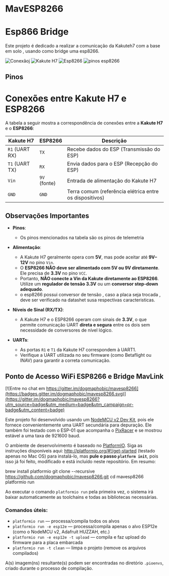# MavESP8266

# Esp866 Bridge

Este projeto é dedicado a realizar a comunicação da Kakuteh7 com a base em solo , usando como bridge uma esp8266.

![Conexão](images/image.png)j
![Kakute H7](images/image-1.png)
![Esp8266](images/image-2.png)
![pinos esp8266](images/image-3.png)

## Pinos

# Conexões entre Kakute H7 e ESP8266

A tabela a seguir mostra a correspondência de conexões entre a **Kakute H7** e o **ESP8266**:

| **Kakute H7** | **ESP8266** | **Descrição**                                         |
|---------------|--------------|-------------------------------------------------------|
| `R1` (UART RX) | `TX`         | Recebe dados do ESP (Transmissão do ESP)             |
| `T1` (UART TX) | `RX`         | Envia dados para o ESP (Recepção do ESP)             |
| `Vin`          | `9V` (fonte) | Entrada de alimentação do Kakute H7                  |
| `GND`          | `GND`        | Terra comum (referência elétrica entre os dispositivos) |

## Observações Importantes
- **Pinos**:
  - Os pinos mencionados na tabela são os pinos de telemetria

- **Alimentação**:
  - A Kakute H7 geralmente opera com **5V**, mas pode aceitar até **9V–12V** no pino `Vin`.
  - O **ESP8266 NÃO deve ser alimentado com 5V ou 9V diretamente**. Ele precisa de **3.3V** no pino `VCC`.
  - Portanto, **NÃO conecte a Vin da Kakute diretamente ao ESP8266**. Utilize um **regulador de tensão 3.3V** ou um **conversor step-down adequado**.
  - o esp8266 possui conversor de tensão , caso a placa seja trocada , deve ser verificado na datashet susa respectivas caracteristicas.

- **Níveis de Sinal (RX/TX)**:
  - A Kakute H7 e o ESP8266 operam com sinais de **3.3V**, o que permite comunicação UART **direta e segura** entre os dois sem necessidade de conversores de nível lógico.

- **UARTs**:
  - As portas `R1` e `T1` da Kakute H7 correspondem à UART1.
  - Verifique a UART utilizada no seu firmware (como Betaflight ou INAV) para garantir a correta comunicação.





## Ponto de Acesso WiFi ESP8266 e Bridge MavLink

[![Entre no chat em https://gitter.im/dogmaphobic/mavesp8266](https://badges.gitter.im/dogmaphobic/mavesp8266.svg)](https://gitter.im/dogmaphobic/mavesp8266?utm_source=badge&utm_medium=badge&utm_campaign=pr-badge&utm_content=badge)

Este projeto foi desenvolvido usando um [NodeMCU v2 Dev Kit](http://www.seeedstudio.com/depot/NodeMCU-v2-Lua-based-ESP8266-development-kit-p-2415.html), pois ele fornece convenientemente uma UART secundária para depuração. Ele também foi testado com o ESP-01 que acompanha o [PixRacer](https://pixhawk.org/modules/pixracer) e se mostrou estável a uma taxa de 921600 baud.

O ambiente de desenvolvimento é baseado no [PlatformIO](http://platformio.org). Siga as instruções disponíveis aqui: http://platformio.org/#!/get-started (testado apenas no Mac OS) para instalá-lo, mas **pule o passo `platform init`**, pois isso já foi feito, modificado e está incluído neste repositório. Em resumo:


brew install platformio
git clone --recursive https://github.com/dogmaphobic/mavesp8266.git
cd mavesp8266
platformio run


Ao executar o comando ```platformio run``` pela primeira vez, o sistema irá baixar automaticamente as toolchains e todas as bibliotecas necessárias.

### Comandos úteis:

- ```platformio run``` — processa/compila todos os alvos
- ```platformio run -e esp12e``` — processa/compila apenas o alvo ESP12e (como o NodeMCU v2, Adafruit HUZZAH, etc.)
- ```platformio run -e esp12e -t upload``` — compila e faz upload do firmware para a placa embarcada
- ```platformio run -t clean``` — limpa o projeto (remove os arquivos compilados)

A(s) imagem(ns) resultante(s) podem ser encontradas no diretório ```.pioenvs```, criado durante o processo de compilação.

